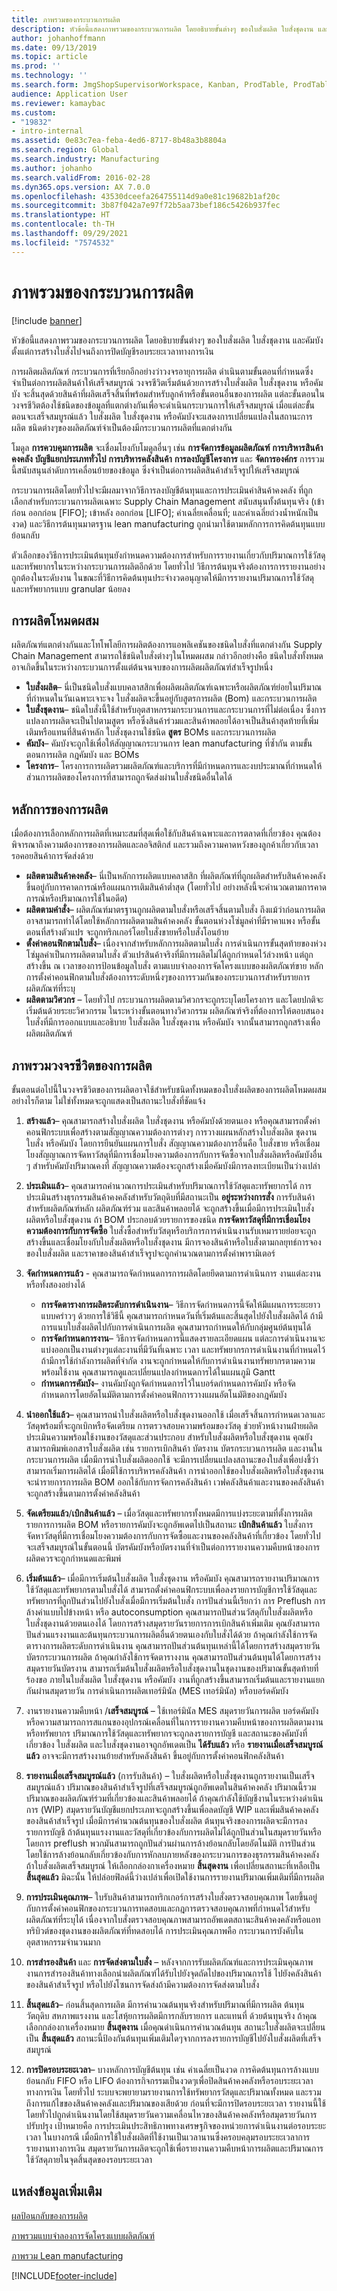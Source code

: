 ```yaml
---
title: ภาพรวมของกระบวนการผลิต
description: หัวข้อนี้แสดงภาพรวมของกระบวนการผลิต โดยอธิบายขั้นต่างๆ ของใบสั่งผลิต ใบสั่งชุดงาน และคัมบัง ตั้งแต่การสร้างใบสั่งไปจนถึงการปิดบัญชีรอบระยะเวลาทางการเงิน
author: johanhoffmann
ms.date: 09/13/2019
ms.topic: article
ms.prod: ''
ms.technology: ''
ms.search.form: JmgShopSupervisorWorkspace, Kanban, ProdTable, ProdTableOverview, EcoResProductDiscreteManufacturingWorkspace, KanbanPrepareProductForLeanWorkspace, EcoResProductProcessManufacturingWorkspace, OpResLifecycleManagementWorkspace, ProdParmCostEstimation, ProdParmRelease, ProdSchedule, ProdTableListPage
audience: Application User
ms.reviewer: kamaybac
ms.custom:
- "19832"
- intro-internal
ms.assetid: 0e83c7ea-feba-4ed6-8717-8b48a3b8804a
ms.search.region: Global
ms.search.industry: Manufacturing
ms.author: johanho
ms.search.validFrom: 2016-02-28
ms.dyn365.ops.version: AX 7.0.0
ms.openlocfilehash: 43530dceefa264755114d9a0e81c19682b1af20c
ms.sourcegitcommit: 3b87f042a7e97f72b5aa73bef186c5426b937fec
ms.translationtype: HT
ms.contentlocale: th-TH
ms.lasthandoff: 09/29/2021
ms.locfileid: "7574532"
---
```

# <a name="production-process-overview"></a>ภาพรวมของกระบวนการผลิต

[!include [banner](../includes/banner.md)]

หัวข้อนี้แสดงภาพรวมของกระบวนการผลิต โดยอธิบายขั้นต่างๆ ของใบสั่งผลิต ใบสั่งชุดงาน และคัมบัง ตั้งแต่การสร้างใบสั่งไปจนถึงการปิดบัญชีรอบระยะเวลาทางการเงิน 

การผลิตผลิตภัณฑ์ กระบวนการที่เรียกอีกอย่างว่าวงจรอายุการผลิต ดำเนินตามขั้นตอนที่กำหนดซึ่งจำเป็นต่อการผลิตสินค้าให้เสร็จสมบูรณ์ วงจรชีวิตเริ่มต้นด้วยการสร้างใบสั่งผลิต ใบสั่งชุดงาน หรือคัมบัง จะสิ้นสุดด้วยสินค้าที่ผลิตเสร็จสิ้นที่พร้อมสำหรับลูกค้าหรือขั้นตอนอื่นของการผลิต แต่ละขั้นตอนในวงจรชีวิตต้องใช้ชนิดของข้อมูลที่แตกต่างกันเพื่อจะดำเนินกระบวนการให้เสร็จสมบูรณ์ เมื่อแต่ละขั้นตอนจะเสร็จสมบูรณ์แล้ว ใบสั่งผลิต ใบสั่งชุดงาน หรือคัมบังจะแสดงการเปลี่ยนแปลงในสถานะการผลิต ชนิดต่างๆของผลิตภัณฑ์จำเป็นต้องมีกระบวนการผลิตที่แตกต่างกัน  

โมดูล **การควบคุมการผลิต** จะเชื่อมโยงกับโมดูลอื่นๆ เช่น **การจัดการข้อมูลผลิตภัณฑ์** **การบริหารสินค้าคงคลัง** **บัญชีแยกประเภททั่วไป** **การบริหารคลังสินค้า** **การลงบัญชีโครงการ** และ **จัดการองค์กร** การรวมนี้สนับสนุนลำดับการเคลื่อนย้ายของข้อมูล ซึ่งจำเป็นต่อการผลิตสินค้าสำเร็จรูปให้เสร็จสมบูรณ์  

กระบวนการผลิตโดยทั่วไปจะมีผลมาจากวิธีการลงบัญชีต้นทุนและการประเมินค่าสินค้าคงคลัง ที่ถูกเลือกสำหรับกระบวนการผลิตเฉพาะ Supply Chain Management สนับสนุนทั้งต้นทุนจริง (เข้าก่อน ออกก่อน \[FIFO\]; เข้าหลัง ออกก่อน \[LIFO\]; ค่าเฉลี่ยเคลื่อนที่; และค่าเฉลี่ยถ่วงน้ำหนักเป็นงวด) และวิธีการต้นทุนมาตรฐาน lean manufacturing ถูกนำมาใช้ตามหลักการการคิดต้นทุนแบบย้อนกลับ  

ตัวเลือกของวิธีการประเมินต้นทุนยังกำหนดความต้องการสำหรับการรายงานเกี่ยวกับปริมาณการใช้วัสดุและทรัพยากรในระหว่างกระบวนการผลิตอีกด้วย โดยทั่วไป วิธีการต้นทุนจริงต้องการการรายงานอย่างถูกต้องในระดับงาน ในขณะที่วิธีการคิดต้นทุนประจำงวดอนุญาตให้มีการรายงานปริมาณการใช้วัสดุและทรัพยากรแบบ granular น้อยลง

## <a name="mixed-mode-manufacturing"></a>การผลิตโหมดผสม
ผลิตภัณฑ์แตกต่างกันและโทโพโลยีการผลิตต้องการแอพลิเคชันของชนิดใบสั่งที่แตกต่างกัน Supply Chain Management สามารถใช้ชนิดใบสั่งต่างๆในโหมดผสม กล่าวอีกอย่างคือ ชนิดใบสั่งทั้งหมดอาจเกิดขึ้นในระหว่างกระบวนการตั้งแต่ต้นจนจบของการผลิตผลิตภัณฑ์สำเร็จรูปหนึ่ง

-   **ใบสั่งผลิต**– นี่เป็นชนิดใบสั่งแบบคลาสสิกเพื่อผลิตผลิตภัณฑ์เฉพาะหรือผลิตภัณฑ์ย่อยในปริมาณที่กำหนดในวันเฉพาะเจาะจง ใบสั่งผลิตจะขึ้นอยู่กับสูตรการผลิต (Bom) และกระบวนการผลิต
-   **ใบสั่งชุดงาน**– ชนิดใบสั่งนี้ใช้สำหรับอุตสาหกรรมกระบวนการและกระบวนการที่ไม่ต่อเนื่อง ซึ่งการแปลงการผลิตจะเป็นไปตามสูตร หรือซึ่งสินค้าร่วมและสินค้าพลอยได้อาจเป็นสินค้าสุดท้ายที่เพิ่มเติมหรือแทนที่สินค้าหลัก ใบสั่งชุดงานใช้ชนิด **สูตร** BOMs และกระบวนการผลิต
-   **คัมบัง**– คัมบังจะถูกใช้เพื่อให้สัญญาณกระบวนการ lean manufacturing ที่ซ้ำกัน ตามขั้นตอนการผลิต กฎคัมบัง และ BOMs
-   **โครงการ**– โครงการการผลิตรวมผลิตภัณฑ์และบริการที่มีกำหนดการและงบประมาณที่กำหนดให้ ส่วนการผลิตของโครงการที่สามารถถูกจัดส่งผ่านใบสั่งชนิดอื่นใดได้

## <a name="manufacturing-principles"></a>หลักการของการผลิต
เมื่อต้องการเลือกหลักการผลิตที่เหมาะสมที่สุดเพื่อใช้กับสินค้าเฉพาะและการตลาดที่เกี่ยวข้อง คุณต้องพิจารณาถึงความต้องการของการผลิตและลอจิสติกส์ และรวมถึงความคาดหวังของลูกค้าเกี่ยวกับเวลารอคอยสินค้าการจัดส่งด้วย

-   **ผลิตตามสินค้าคงคลัง**– นี่เป็นหลักการผลิตแบบคลาสสิก ที่ผลิตภัณฑ์ที่ถูกผลิตสำหรับสินค้าคงคลังขึ้นอยู่กับการคาดการณ์หรือแผนการเติมสินค้าต่ำสุด (โดยทั่วไป อย่างหลังนี้จะคำนวณตามการคาดการณ์หรือปริมาณการใช้ในอดีต)
-   **ผลิตตามคำสั่ง**– ผลิตภัณฑ์มาตรฐานถูกผลิตตามใบสั่งหรือเสร็จสิ้นตามใบสั่ง ถึงแม้ว่าก่อนการผลิตอาจสามารถทำได้โดยใช้หลักการผลิตตามสินค้าคงคลัง ขั้นตอนห่วงโซ่มูลค่าที่มีราคาแพง หรือขั้นตอนที่สร้างตัวแปร จะถูกทริกเกอร์โดยใบสั่งขายหรือใบสั่งโอนย้าย
-   **ตั้งค่าคอนฟิกตามใบสั่ง**– เนื่องจากสำหรับหลักการผลิตตามใบสั่ง การดำเนินการขั้นสุดท้ายของห่วงโซ่มูลค่าเป็นการผลิตตามใบสั่ง ตัวแปรสินค้าจริงที่มีการผลิตไม่ได้ถูกกำหนดไว้ล่วงหน้า แต่ถูกสร้างขึ้น ณ เวลาของการป้อนข้อมูลใบสั่ง ตามแบบจำลองการจัดโครงแบบของผลิตภัณฑ์ขาย หลักการตั้งค่าคอนฟิกตามใบสั่งต้องการระดับหนึ่งๆของการรวมกันของกระบวนการสำหรับรายการผลิตภัณฑ์ที่ระบุ
-   **ผลิตตามวิศวกร** – โดยทั่วไป กระบวนการผลิตตามวิศวกรจะถูกระบุโดยโครงการ และโดยปกติจะเริ่มต้นด้วยระยะวิศวกรรม ในระหว่างขั้นตอนทางวิศวกรรม ผลิตภัณฑ์จริงที่ต้องการให้ตอบสนองใบสั่งที่มีการออกแบบและอธิบาย ใบสั่งผลิต ใบสั่งชุดงาน หรือคัมบัง จากนั้นสามารถถูกสร้างเพื่อผลิตผลิตภัณฑ์

## <a name="overview-of-the-production-life-cycle"></a>ภาพรวมวงจรชีวิตของการผลิต
ขั้นตอนต่อไปนี้ในวงจรชีวิตของการผลิตอาจใช้สำหรับชนิดทั้งหมดของใบสั่งผลิตของการผลิตโหมดผสม อย่างไรก็ตาม ไม่ใช่ทั้งหมดจะถูกแสดงเป็นสถานะใบสั่งที่ชัดแจ้ง

1.  **สร้างแล้ว**– คุณสามารถสร้างใบสั่งผลิต ใบสั่งชุดงาน หรือคัมบังด้วยตนเอง หรือคุณสามารถตั้งค่าคอนฟิกระบบเพื่อสร้างตามสัญญาณความต้องการต่างๆ การวางแผนหลักสร้างใบสั่งผลิต ชุดงานใบสั่ง หรือคัมบัง โดยการยืนยันแผนการใบสั่ง สัญญาณความต้องการอื่นคือ ใบสั่งขาย หรือเชื่อมโยงสัญญาณการจัดหาวัสดุที่มีการเชื่อมโยงความต้องการกับการจัดซื้อจากใบสั่งผลิตหรือคัมบังอื่น ๆ สำหรับคัมบังปริมาณคงที่ สัญญาณความต้องจะถูกสร้างเมื่อคัมบังมีการลงทะเบียนเป็นว่างเปล่า
2.  **ประเมินแล้ว**– คุณสามารถคำนวณการประเมินสำหรับปริมาณการใช้วัสดุและทรัพยากรได้ การประเมินสร้างธุรกรรมสินค้าคงคลังสำหรับวัตถุดิบที่มีสถานะเป็น **อยู่ระหว่างการสั่ง** การรับสินค้าสำหรับผลิตภัณฑ์หลัก ผลิตภัณฑ์ร่วม และสินค้าพลอยได้ จะถูกสร้างขึ้นเมื่อมีการประเมินใบสั่งผลิตหรือใบสั่งชุดงาน ถ้า BOM ประกอบด้วยรายการของชนิด **การจัดหาวัสดุที่มีการเชื่อมโยงความต้องการกับการจัดซื้อ** ใบสั่งซื้อสำหรับวัสดุหรือบริการการดำเนินงานรับเหมารายย่อยจะถูกสร้างขึ้นและเชื่อมโยงกับใบสั่งผลิตหรือใบสั่งชุดงาน มีการจองสินค้าหรือใบสั่งตามกลยุทธ์การจองของใบสั่งผลิต และราคาของสินค้าสำเร็จรูปจะถูกคำนวณตามการตั้งค่าพารามิเตอร์
3.  **จัดกำหนดการแล้ว** - คุณสามารถจัดกำหนดการการผลิตโดยยึดตามการดำเนินการ งานแต่ละงาน หรือทั้งสองอย่างได้
    -   **การจัดตารางการผลิตระดับการดำเนินงาน**– วิธีการจัดกำหนดการนี้จัดให้มีแผนการระยะยาวแบบคร่าวๆ ด้วยการใช้วิธีนี้ คุณสามารถกำหนดวันที่เริ่มต้นและสิ้นสุดไปยังใบสั่งผลิตได้ ถ้ามีการแนบใบสั่งผลิตไปกับการดำเนินการผลิต คุณสามารถกำหนดให้กับกลุ่มศูนย์ต้นทุนได้
    -   **การจัดกำหนดการงาน**– วิธีการจัดกำหนดการนี้แสดงรายละเอียดแผน แต่ละการดำเนินงานจะแบ่งออกเป็นงานต่างๆแต่ละงานที่มีวันที่เฉพาะ เวลา และทรัพยากรการดำเนินงานที่กำหนดไว้ ถ้ามีการใช้กำลังการผลิตที่จำกัด งานจะถูกกำหนดให้กับการดำเนินงานทรัพยากรตามความพร้อมใช้งาน คุณสามารถดูและเปลี่ยนแปลงกำหนดการได้ในแผนภูมิ Gantt
    -   **กำหนดการคัมบัง**– งานคัมบังถูกจัดกำหนดการไว้ในบอร์ดกำหนดการคัมบัง หรือจัดกำหนดการโดยอัตโนมัติตามการตั้งค่าคอนฟิกการวางแผนอัตโนมัติของกฎคัมบัง

4.  **นำออกใช้แล้ว**– คุณสามารถนำใบสั่งผลิตหรือใบสั่งชุดงานออกใช้ เมื่อเสร็จสิ้นการกำหนดเวลาและวัสดุพร้อมที่จะถูกเบิกหรือจัดเตรียม การตรวจสอบความพร้อมของวัสดุ ช่วยหัวหน้างานฝ่ายผลิตประเมินความพร้อมใช้งานของวัสดุและส่วนประกอบ สำหรับใบสั่งผลิตหรือใบสั่งชุดงาน คุณยังสามารถพิมพ์เอกสารใบสั่งผลิต เช่น รายการเบิกสินค้า บัตรงาน บัตรกระบวนการผลิต และงานในกระบวนการผลิต เมื่อมีการนำใบสั่งผลิตออกใช้ จะมีการเปลี่ยนแปลงสถานะของใบสั่งเพื่อบ่งชี้ว่าสามารถเริ่มการผลิตได้ เมื่อมีใช้การบริหารคลังสินค้า การนำออกใช้ของใบสั่งผลิตหรือใบสั่งชุดงานจะนำรายการการผลิต BOM ออกใช้กับการจัดการคลังสินค้า เวฟคลังสินค้าและงานของคลังสินค้าจะถูกสร้างขึ้นตามการตั้งค่าคลังสินค้า
5.  **จัดเตรียมแล้ว**/**เบิกสินค้าแล้ว** – เมื่อวัสดุและทรัพยากรทั้งหมดมีการแบ่งระยะตามที่ตั้งการผลิต รายการการผลิต BOM หรือรายการคัมบังจะถูกอัพเดตไปเป็นสถานะ **เบิกสินค้าแล้ว** ใบสั่งการจัดหาวัสดุที่มีการเชื่อมโยงความต้องการกับการจัดซื้อและงานของคลังสินค้าที่เกี่ยวข้อง โดยทั่วไปจะเสร็จสมบูรณ์ในขั้นตอนนี้ บัตรคัมบังหรือบัตรงานที่จำเป็นต่อการรายงานความคืบหน้าของการผลิตควรจะถูกกำหนดและพิมพ์
6.  **เริ่มต้นแล้ว**– เมื่อมีการเริ่มต้นใบสั่งผลิต ใบสั่งชุดงาน หรือคัมบัง คุณสามารถรายงานปริมาณการใช้วัสดุและทรัพยากรตามใบสั่งได้ สามารถตั้งค่าคอนฟิกระบบเพื่อลงรายการบัญชีการใช้วัสดุและทรัพยากรที่ถูกปันส่วนไปยังใบสั่งเมื่อมีการเริ่มต้นใบสั่ง การปันส่วนนี้เรียกว่า การ Preflush การล้างค่าแบบไปข้างหน้า หรือ autoconsumption คุณสามารถปันส่วนวัสดุกับใบสั่งผลิตหรือใบสั่งชุดงานด้วยตนเองได้ โดยการสร้างสมุดรายวันรายการการเบิกสินค้าเพิ่มเติม คุณยังสามารถปันส่วนแรงงานและต้นทุนกระบวนการผลิตอื่นด้วยตนเองกับใบสั่งได้ด้วย ถ้าคุณกำลังใช้การจัดตารางการผลิตระดับการดำเนินงาน คุณสามารถปันส่วนต้นทุนเหล่านี้ได้โดยการสร้างสมุดรายวันบัตรกระบวนการผลิต ถ้าคุณกำลังใช้การจัดตารางงาน คุณสามารถปันส่วนต้นทุนได้โดยการสร้างสมุดรายวันบัตรงาน สามารถเริ่มต้นใบสั่งผลิตหรือใบสั่งชุดงานในชุดงานของปริมาณขั้นสุดท้ายที่ร้องขอ ภายในใบสั่งผลิต ใบสั่งชุดงาน หรือคัมบัง งานที่ถูกสร้างขึ้นสามารถเริ่มต้นและรายงานแยกกันผ่านสมุดรายวัน การดำเนินการผลิตเทอร์มินัล (MES เทอร์มินัล) หรือบอร์ดคัมบัง
7.  งานรายงานความคืบหน้า /**เสร็จสมบูรณ์** – ใช้เทอร์มินัล MES สมุดรายวันการผลิต บอร์ดคัมบัง หรือความสามารถการสแกนของอุปกรณ์เคลื่อนที่ในการรายงานความคืบหน้าของการผลิตตามงานหรือทรัพยากร ปริมาณการใช้วัสดุและทรัพยากรจะถูกลงรายการบัญชี และสถานะของคัมบังที่เกี่ยวข้อง ใบสั่งผลิต และใบสั่งชุดงานอาจถูกอัพเดตเป็น **ได้รับแล้ว** หรือ **รายงานเมื่อเสร็จสมบูรณ์แล้ว** อาจจะมีการสร้างงานย้ายสำหรับคลังสินค้า ขึ้นอยู่กับการตั้งค่าคอนฟิกคลังสินค้า
8.  **รายงานเมื่อเสร็จสมบูรณ์แล้ว** (การรับสินค้า) – ใบสั่งผลิตหรือใบสั่งชุดงานถูกรายงานเป็นเสร็จสมบูรณ์แล้ว ปริมาณของสินค้าสำเร็จรูปที่เสร็จสมบูรณ์ถูกอัพเดตในสินค้าคงคลัง ปริมาณนี้รวมปริมาณของผลิตภัณฑ์ร่วมที่เกี่ยวข้องและสินค้าพลอยได้ ถ้าคุณกำลังใช้บัญชีงานในระหว่างดำเนินการ (WIP) สมุดรายวันบัญชีแยกประเภทจะถูกสร้างขึ้นเพื่อลดบัญชี WIP และเพิ่มสินค้าคงคลังของสินค้าสำเร็จรูป เมื่อมีการคำนวณต้นทุนของใบสั่งผลิต ต้นทุนจริงของการผลิตจะมีการลงรายการบัญชี ถ้าต้นทุนแรงงานและวัสดุที่เกี่ยวข้องกับการผลิตไม่ได้ถูกปันส่วนในสมุดรายวันหรือโดยการ preflush พวกมันสามารถถูกปันส่วนผ่านการล้างย้อนกลับโดยอัตโนมัติ การปันส่วนโดยใช้การล้างย้อนกลับเกี่ยวข้องกับการหักลบภายหลังของกระบวนการของธุรกรรมสินค้าคงคลัง ถ้าใบสั่งผลิตเสร็จสมบูรณ์ ให้เลือกกล่องกาเครื่องหมาย **สิ้นสุดงาน** เพื่อเปลี่ยนสถานะที่เหลือเป็น **สิ้นสุดแล้ว** มิฉะนั้น ให้ปล่อยฟิลด์นี้ว่างเปล่าเพื่อเปิดใช้งานการรายงานปริมาณเพิ่มเติมที่มีการผลิต
9.  **การประเมินคุณภาพ**– ใบรับสินค้าสามารถทริกเกอร์การสร้างใบสั่งตรวจสอบคุณภาพ โดยขึ้นอยู่กับการตั้งค่าคอนฟิกของกระบวนการทดสอบและกฎการตรวจสอบคุณภาพที่กำหนดไว้สำหรับผลิตภัณฑ์ที่ระบุได้ เนื่องจากใบสั่งตรวจสอบคุณภาพสามารถอัพเดตสถานะสินค้าคงคลังหรือแอททริบิวต์ของชุดงานของผลิตภัณฑ์ที่ทดสอบได้ การประเมินคุณภาพคือ กระบวนการบังคับในอุตสาหกรรมจำนวนมาก
10. **การสำรองสินค้า** และ **การจัดส่งตามใบสั่ง** – หลังจากการรับผลิตภัณฑ์และการประเมินคุณภาพ งานการสำรองสินค้าทางเลือกนำผลิตภัณฑ์ได้รับไปยังจุดถัดไปของปริมาณการใช้ ไปยังคลังสินค้าของสินค้าสำเร็จรูป หรือไปยังโซนการจัดส่งถ้ามีความต้องการจัดส่งตามใบสั่ง
11. **สิ้นสุดแล้ว**– ก่อนสิ้นสุดการผลิต มีการคำนวณต้นทุนจริงสำหรับปริมาณที่มีการผลิต ต้นทุนวัตถุดิบ สหภาพแรงงาน และโสหุ้ยการผลิตมีการกลับรายการ และแทนที่ ด้วยต้นทุนจริง ถ้าคุณเลือกกล่องกาเครื่องหมาย **สิ้นสุดงาน** เมื่อคุณดำเนินการคำนวณต้นทุน สถานะใบสั่งผลิตจะเปลี่ยนเป็น **สิ้นสุดแล้ว** สถานะนี้ป้องกันต้นทุนเพิ่มเติมใดๆจากการลงรายการบัญชีไปยังใบสั่งผลิตที่เสร็จสมบูรณ์
12. **การปิดรอบระยะเวลา**– บางหลักการบัญชีต้นทุน เช่น ค่าเฉลี่ยเป็นงวด การคิดต้นทุนการล้างแบบย้อนกลับ FIFO หรือ LIFO ต้องการกิจกรรมเป็นงวดๆเพื่อปิดสินค้าคงคลังหรือรอบระยะเวลาทางการเงิน โดยทั่วไป ระบบจะพยายามรายงานการใช้ทรัพยากรวัสดุและปริมาณทั้งหมด และรวมถึงการแก้ไขของสินค้าคงคลังและปริมาณของเสียด้วย ก่อนที่จะมีการปิดรอบระยะเวลา รายงานนี้ใช้โดยทั่วไปถูกดำเนินงานโดยใช้สมุดรายวันความเคลื่อนไหวของสินค้าคงคลังหรือสมุดรายวันการปรับปรุง เป้าหมายคือ การประเมินประสิทธิภาพทางเศรษฐกิจของหน่วยการดำเนินงานต่อรอบระยะเวลา ในบางกรณี เมื่อมีการใช้ใบสั่งผลิตที่ใช้งานเป็นเวลานานซึ่งครอบคลุมรอบระยะเวลาการรายงานทางการเงิน สมุดรายวันการผลิตจะถูกใช้เพื่อรายงานความคืบหน้าการผลิตและปริมาณการใช้วัสดุภายในจุดสิ้นสุดของรอบระยะเวลา


## <a name="additional-resources"></a>แหล่งข้อมูลเพิ่มเติม

[ผลป้อนกลับของการผลิต](production-feedback.md)

[ภาพรวมแบบจำลองการจัดโครงแบบผลิตภัณฑ์](../pim/product-configuration-models.md)

[ภาพรวม Lean manufacturing](lean-manufacturing-overview.md)





[!INCLUDE[footer-include](../../includes/footer-banner.md)]